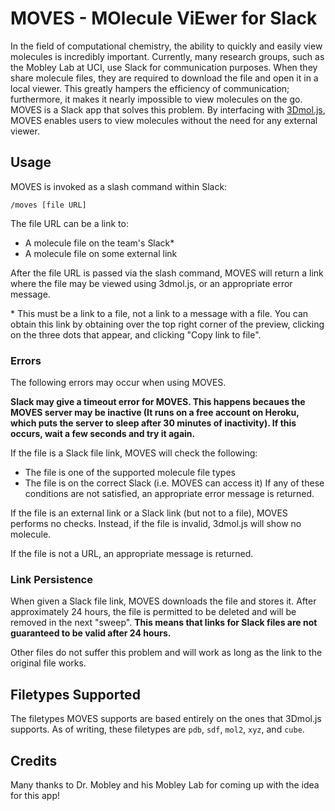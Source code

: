 # MOVES - MOlecule ViEwer for Slack

In the field of computational chemistry, the ability to quickly and easily view
molecules is incredibly important. Currently, many research groups, such as the
Mobley Lab at UCI, use Slack for communication purposes. When they share
molecule files, they are required to download the file and open it in a local
viewer. This greatly hampers the efficiency of communication; furthermore, it
makes it nearly impossible to view molecules on the go. MOVES is a Slack app
that solves this problem. By interfacing with
[3Dmol.js](http://3dmol.csb.pitt.edu/index.html), MOVES enables users to view
molecules without the need for any external viewer.


## Usage

MOVES is invoked as a slash command within Slack:
```
/moves [file URL]
```
The file URL can be a link to:
* A molecule file on the team's Slack\*
* A molecule file on some external link

After the file URL is passed via the slash command, MOVES will return a link
where the file may be viewed using 3dmol.js, or an appropriate error message.

\* This must be a link to a file, not a link to a message with a file. You can
obtain this link by obtaining over the top right corner of the preview, clicking
on the three dots that appear, and clicking "Copy link to file".

### Errors

The following errors may occur when using MOVES.

__Slack may give a timeout error for MOVES. This happens becaues the MOVES
server may be inactive (It runs on a free account on Heroku, which puts the
server to sleep after 30 minutes of inactivity). If this occurs, wait a few
seconds and try it again.__

If the file is a Slack file link, MOVES will check the following:
* The file is one of the supported molecule file types
* The file is on the correct Slack (i.e. MOVES can access it)
If any of these conditions are not satisfied, an appropriate error message is
returned.

If the file is an external link or a Slack link (but not to a file), MOVES
performs no checks. Instead, if the file is invalid, 3dmol.js will show no
molecule.

If the file is not a URL, an appropriate message is returned.

### Link Persistence

When given a Slack file link, MOVES downloads the file and stores it. After
approximately 24 hours, the file is permitted to be deleted and will be removed
in the next "sweep". __This means that links for Slack files are not guaranteed
to be valid after 24 hours.__

Other files do not suffer this problem and will work as long as the link to the
original file works.


## Filetypes Supported

The filetypes MOVES supports are based entirely on the ones that 3Dmol.js
supports. As of writing, these filetypes are `pdb`, `sdf`, `mol2`, `xyz`, and
`cube`.


## Credits

Many thanks to Dr. Mobley and his Mobley Lab for coming up with the idea for
this app!
